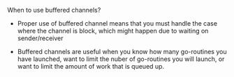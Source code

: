 When to use buffered channels?

- Proper use of buffered channel means that you must handle the case where the channel is block, which might happen due to waiting on sender/receiver

- Buffered channels are useful when you know how many go-routines you have launched, want to limit the nuber of go-routines you will launch, or want to limit the amount of work that is queued up.